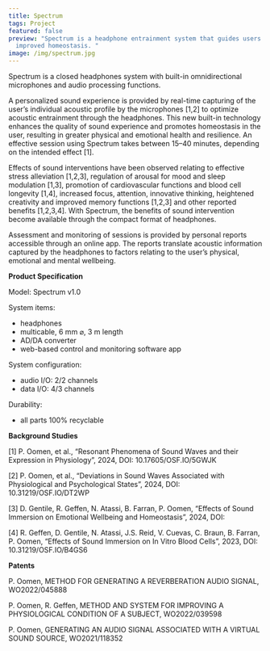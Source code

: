 ```yaml
---
title: Spectrum
tags: Project
featured: false
preview: "Spectrum is a headphone entrainment system that guides users to
  improved homeostasis. "
image: /img/spectrum.jpg
---
```

Spectrum is a closed headphones system with built-in omnidirectional microphones and audio processing functions. 



A personalized sound experience is provided by real-time capturing of the user’s individual acoustic profile by the microphones \[1,2] to optimize acoustic entrainment through the headphones. This new built-in technology enhances the quality of sound experience and promotes homeostasis in the user, resulting in greater physical and emotional health and resilience. An effective session using Spectrum takes between 15–40 minutes, depending on the intended effect \[1]. 



Effects of sound interventions have been observed relating to effective stress alleviation \[1,2,3], regulation of arousal for mood and sleep modulation \[1,3], promotion of cardiovascular functions and blood cell longevity \[1,4], increased focus, attention, innovative thinking, heightened creativity and improved memory functions \[1,2,3] and other reported benefits \[1,2,3,4]. With Spectrum, the benefits of sound intervention become available through the compact format of headphones.



Assessment and monitoring of sessions is provided by personal reports accessible through an online app. The reports translate acoustic information captured by the headphones to factors relating to the user’s physical, emotional and mental wellbeing.



**Product Specification**

Model: Spectrum v1.0

System items: 

* headphones 
* multicable, 6 mm ⌀, 3 m length
* AD/DA converter
* web-based control and monitoring software app 

System configuration:

* audio I/O: 2/2 channels
* data I/O: 4/3 channels

Durability:

* all parts 100% recyclable



**Background Studies** 

\[1] P. Oomen, et al., “Resonant Phenomena of Sound Waves and their Expression in Physiology”, 2024, DOI: 10.17605/OSF.IO/5GWJK

\[2] P. Oomen, et al., “Deviations in Sound Waves Associated with Physiological and Psychological States”, 2024, DOI: 10.31219/OSF.IO/DT2WP

\[3] D. Gentile, R. Geffen, N. Atassi, B. Farran, P. Oomen, “Effects of Sound Immersion on Emotional Wellbeing and Homeostasis”, 2024, DOI:

\[4] R. Geffen, D. Gentile, N. Atassi, J.S. Reid, V. Cuevas, C. Braun, B. Farran, P. Oomen, “Effects of Sound Immersion on In Vitro Blood Cells”, 2023, DOI: 10.31219/OSF.IO/B4GS6 



**Patents** 

P. Oomen, METHOD FOR GENERATING A REVERBERATION AUDIO SIGNAL, WO2022/045888

P. Oomen, R. Geffen, METHOD AND SYSTEM FOR IMPROVING A PHYSIOLOGICAL CONDITION OF A SUBJECT, WO2022/039598

P. Oomen, GENERATING AN AUDIO SIGNAL ASSOCIATED WITH A VIRTUAL SOUND SOURCE, WO2021/118352
